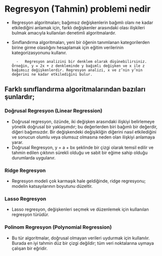 # Regresyon (Tahmin) problemi nedir

* Regresyon algoritmaları; bağımsız değişkenlerin bağımlı olanı ne kadar etkilediğini anlamak için, farklı değişkenler arasındaki olası ilişkileri bulmak amacıyla kullanılan denetimli algoritmalardır.

* Sınıflandırma algoritmaları, yeni bir öğenin tanımlanan kategorilerden birine girme olasılığını hesaplamak için eğitim verilerinin kategorizasyonunu kullanır.

        -   Regresyon analizini bir denklem olarak düşünebilirsiniz. Örneğin, y = 2x + z denkleminde y bağımlı değişken ve x ile z bağımsız değişkenlerdir. Regresyon analizi, x ve z’nin y’nin değerini ne kadar etkilediğini bulur.

## Farklı sınıflandırma algoritmalarından bazıları şunlardır;

### Doğrusal Regresyon (Linear Regression)

  - Doğrusal regresyon, özünde, iki değişken arasındaki ilişkiyi belirlemeye yönelik doğrusal bir yaklaşımdır; bu değerlerden biri bağımlı bir değerdir, diğeri bağımsızdır. Bir değişkendeki değişikliğin diğerini nasıl etkilediğini ve sonucun olumlu veya olumsuz olmasına neden olan ilişkiyi anlamaya yarar.
  - Doğrusal Regresyon, y = a + bx şeklinde bir çizgi olarak temsil edilir ve tahmin edilen çıktının sürekli olduğu ve sabit bir eğime sahip olduğu durumlarda uygulanır.

### Ridge Regresyon
  - Regresyon modeli çok karmaşık hale geldiğinde, ridge regresyonu; modelin katsayılarının boyutunu düzeltir.

### Lasso Regresyon
  - Lasso regresyon, değişkenleri seçmek ve düzenlemek için kullanılan regresyon türüdür.
  
### Polinom Regresyon (Polynomial Regression)
  - Bu tür algoritmalar, doğrusal olmayan verileri uydurmak için kullanılır. Burada en iyi tahmin düz bir çizgi değildir; tüm veri noktalarına uymaya çalışan bir eğridir.
